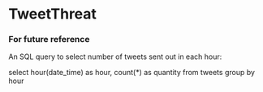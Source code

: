 # TweetThreat

### For future reference
An SQL query to select number of tweets sent out in each hour:

select hour(date_time) as hour, count(*) as quantity from tweets group by hour